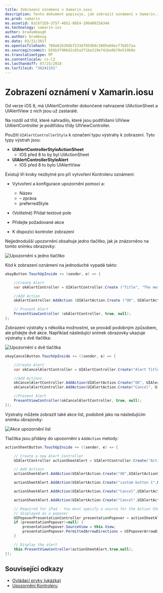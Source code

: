 ```yaml
---
title: Zobrazení oznámení v Xamarin.iosu
description: Tento dokument popisuje, jak zobrazit oznámení v Xamarin.iosu pomocí UIAlertController zavedené v Iosu 8 rozhraní API.
ms.prod: xamarin
ms.assetid: 61C671E9-3757-4052-86E4-28640025A34A
ms.technology: xamarin-ios
author: bradumbaugh
ms.author: brumbaug
ms.date: 03/21/2017
ms.openlocfilehash: 788e62b30dbf533df059b0c3805e04ecf7b857aa
ms.sourcegitcommit: b56b3f906d2c05a3f1be219ef41be8b79e519b8e
ms.translationtype: MT
ms.contentlocale: cs-CZ
ms.lasthandoff: 07/25/2018
ms.locfileid: "39241331"
---
```

# <a name="displaying-alerts-in-xamarinios"></a>Zobrazení oznámení v Xamarin.iosu

Od verze iOS 8, má UIAlertController dokončené nahrazené UIActionSheet a UIAlertView z nich jsou už zastaralé.

Na rozdíl od tříd, které nahradilo, které jsou podtřídami UIView UIAlertController je podtřídou třídy UIViewController.

Použití `UIAlertControllerStyle` k označení typu výstrahy k zobrazení. Tyto typy výstrah jsou:

- **UIAlertControllerStyleActionSheet**
    * IOS před 8 to by byl UIActionSheet
- **UIAlertControllerStyleAlert**
    * IOS před 8 to bylo UIAlertView 

Existují tři kroky nezbytné pro při vytvoření Kontroleru oznámení:

- Vytvoření a konfigurace upozornění pomocí a:
    * Název
    * – zpráva
    * preferredStyle
    
- (Volitelné) Přidat textové pole
- Přidejte požadované akce
- K dispozici kontroler zobrazení

Nejjednodušší upozornění obsahuje jedno tlačítko, jak je znázorněno na tomto snímku obrazovky:

 ![Upozornění s jedno tlačítko](alerts-images/alert1.png)

Kód k zobrazení oznámení na jednoduché vypadá takto:

```csharp
okayButton.TouchUpInside += (sender, e) => {

    //Create Alert
    var okAlertController = UIAlertController.Create ("Title", "The message", UIAlertControllerStyle.Alert);

    //Add Action
    okAlertController.AddAction (UIAlertAction.Create ("OK", UIAlertActionStyle.Default, null));

    // Present Alert
    PresentViewController (okAlertController, true, null);
};
```

Zobrazení výstrahy s několika možnostmi, se provádí podobným způsobem, ale přidejte dvě akce. Například následující snímek obrazovky ukazuje výstrahy s dvě tlačítka:

 ![ Upozornění s dvě tlačítka](alerts-images/alert2.png)

```csharp
okayCancelButton.TouchUpInside += ((sender, e) => {

    //Create Alert
    var okCancelAlertController = UIAlertController.Create("Alert Title", "Choose from two buttons", UIAlertControllerStyle.Alert);

    //Add Actions
    okCancelAlertController.AddAction(UIAlertAction.Create("OK", UIAlertActionStyle.Default, alert => Console.WriteLine ("Okay was clicked")));
    okCancelAlertController.AddAction(UIAlertAction.Create("Cancel", UIAlertActionStyle.Cancel, alert => Console.WriteLine ("Cancel was clicked")));

    //Present Alert
    PresentViewController(okCancelAlertController, true, null);
});
```

Výstrahy můžete zobrazit také akce list, podobně jako na následujícím snímku obrazovky:

 ![Akce upozornění list](alerts-images/alert3.png)

Tlačítka jsou přidány do upozornění s `AddAction` metody:

```csharp
actionSheetButton.TouchUpInside += ((sender, e) => {

    // Create a new Alert Controller
    UIAlertController actionSheetAlert = UIAlertController.Create("Action Sheet", "Select an item from below", UIAlertControllerStyle.ActionSheet);

    // Add Actions
    actionSheetAlert.AddAction(UIAlertAction.Create("OK",UIAlertActionStyle.Default, (action) => Console.WriteLine ("Item One pressed.")));

    actionSheetAlert.AddAction(UIAlertAction.Create("custom button 1",UIAlertActionStyle.Default, (action) => Console.WriteLine ("Item Two pressed.")));

    actionSheetAlert.AddAction(UIAlertAction.Create("Cancel",UIAlertActionStyle.Default, (action) => Console.WriteLine ("Item Three pressed.")));

    actionSheetAlert.AddAction(UIAlertAction.Create("Cancel",UIAlertActionStyle.Cancel, (action) => Console.WriteLine ("Cancel button pressed.")));

    // Required for iPad - You must specify a source for the Action Sheet since it is
    // displayed as a popover
    UIPopoverPresentationController presentationPopover = actionSheetAlert.PopoverPresentationController;
    if (presentationPopover!=null) {
        presentationPopover.SourceView = this.View;
        presentationPopover.PermittedArrowDirections = UIPopoverArrowDirection.Up;
    }

    // Display the alert
    this.PresentViewController(actionSheetAlert,true,null);
});
```

## <a name="related-links"></a>Související odkazy

- [Ovládací prvky (ukázka)](https://developer.xamarin.com/samples/Controls/)
- [Upozornění Kontroleru](https://github.com/xamarin/recipes/tree/master/Recipes/ios/standard_controls/alertcontroller)
